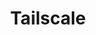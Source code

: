 ---
description: Tailscale is a programmable networking software that is private and secure
  by default - get it free on up to 100 devices!
episode: 617
link: http://tailscale.com/linuxunplugged
shortname: tailscale.com-lup
title: Tailscale
---